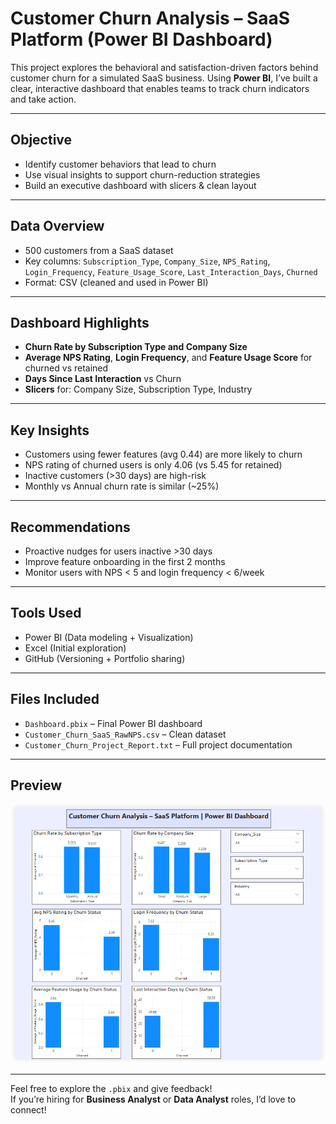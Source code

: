 # Customer Churn Analysis – SaaS Platform (Power BI Dashboard)

This project explores the behavioral and satisfaction-driven factors behind customer churn for a simulated SaaS business. Using **Power BI**, I’ve built a clear, interactive dashboard that enables teams to track churn indicators and take action.

---

## Objective

- Identify customer behaviors that lead to churn
- Use visual insights to support churn-reduction strategies
- Build an executive dashboard with slicers & clean layout

---

## Data Overview

- 500 customers from a SaaS dataset
- Key columns: `Subscription_Type`, `Company_Size`, `NPS_Rating`, `Login_Frequency`, `Feature_Usage_Score`, `Last_Interaction_Days`, `Churned`
- Format: CSV (cleaned and used in Power BI)

---

## Dashboard Highlights

- **Churn Rate by Subscription Type and Company Size**
- **Average NPS Rating**, **Login Frequency**, and **Feature Usage Score** for churned vs retained
- **Days Since Last Interaction** vs Churn
- **Slicers** for: Company Size, Subscription Type, Industry

---

## Key Insights

- Customers using fewer features (avg 0.44) are more likely to churn
- NPS rating of churned users is only 4.06 (vs 5.45 for retained)
- Inactive customers (>30 days) are high-risk
- Monthly vs Annual churn rate is similar (~25%)

---

## Recommendations

- Proactive nudges for users inactive >30 days
- Improve feature onboarding in the first 2 months
- Monitor users with NPS < 5 and login frequency < 6/week

---

## Tools Used

- Power BI (Data modeling + Visualization)
- Excel (Initial exploration)
- GitHub (Versioning + Portfolio sharing)

---

## Files Included

- `Dashboard.pbix` – Final Power BI dashboard
- `Customer_Churn_SaaS_RawNPS.csv` – Clean dataset
- `Customer_Churn_Project_Report.txt` – Full project documentation

---

## Preview

<img src="dashboard_preview.png" alt="Dashboard Preview"/>

---

Feel free to explore the `.pbix` and give feedback!  
If you’re hiring for **Business Analyst** or **Data Analyst** roles, I’d love to connect!

